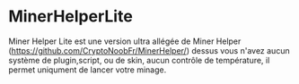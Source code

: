 # MinerHelperLite

Miner Helper Lite est une version ultra allégée de Miner Helper (https://github.com/CryptoNoobFr/MinerHelper/) dessus vous n'avez aucun système de plugin,script, ou de skin, aucun contrôle de température, il permet uniqument de lancer votre minage.
